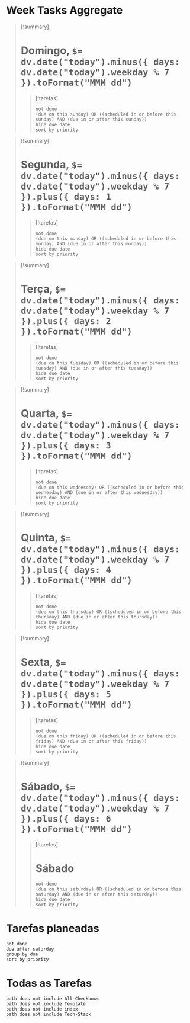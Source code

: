 # Week Tasks Aggregate

>[!summary]
> # Domingo, `$= dv.date("today").minus({ days: dv.date("today").weekday % 7 }).toFormat("MMM dd")` 
>
> > [!tarefas]
> >```tasks
> >not done
> >(due on this sunday) OR ((scheduled in or before this sunday) AND (due in or after this sunday))
> >hide due date
> >sort by priority
> >```
> 

> [!summary]
> # Segunda, `$= dv.date("today").minus({ days: dv.date("today").weekday % 7 }).plus({ days: 1 }).toFormat("MMM dd")`
> > [!tarefas]
> >```tasks
> >not done
> >(due on this monday) OR ((scheduled in or before this monday) AND (due in or after this monday))
> >hide due date
> >sort by priority
> >```
> 

> [!summary]
> # Terça, `$= dv.date("today").minus({ days: dv.date("today").weekday % 7 }).plus({ days: 2 }).toFormat("MMM dd")`
> > [!tarefas]
> >```tasks
> >not done
> >(due on this tuesday) OR ((scheduled in or before this tuesday) AND (due in or after this tuesday))
> >hide due date
> >sort by priority
> >```
> 

> [!summary]
># Quarta, `$= dv.date("today").minus({ days: dv.date("today").weekday % 7 }).plus({ days: 3 }).toFormat("MMM dd")`
> > [!tarefas]
> >```tasks
> >not done
> >(due on this wednesday) OR ((scheduled in or before this wednesday) AND (due in or after this wednesday))
> >hide due date
> >sort by priority
> >```
> 


> [!summary]
># Quinta, `$= dv.date("today").minus({ days: dv.date("today").weekday % 7 }).plus({ days: 4 }).toFormat("MMM dd")`
> > [!tarefas]
> >```tasks
> >not done
> >(due on this thursday) OR ((scheduled in or before this thursday) AND (due in or after this thursday))
> >hide due date
> >sort by priority
> >```
>


> [!summary]
># Sexta, `$= dv.date("today").minus({ days: dv.date("today").weekday % 7 }).plus({ days: 5 }).toFormat("MMM dd")`
> > [!tarefas]
> > ```tasks
> >not done
> >(due on this friday) OR ((scheduled in or before this friday) AND (due in or after this friday))
> >hide due date
> >sort by priority
> >```


> [!summary]
> # Sábado, `$= dv.date("today").minus({ days: dv.date("today").weekday % 7 }).plus({ days: 6 }).toFormat("MMM dd")`
> > [!tarefas]
> ># Sábado
> >```tasks
> >not done
> >(due on this saturday) OR ((scheduled in or before this saturday) AND (due in or after this saturday))
> >hide due date
> >sort by priority
> >```
> 



# Tarefas planeadas
```tasks
not done
due after saturday
group by due
sort by priority
```

# Todas as Tarefas
```tasks
path does not include All-Checkboxs
path does not include Template
path does not include index
path does not include Tech-Stack
```

